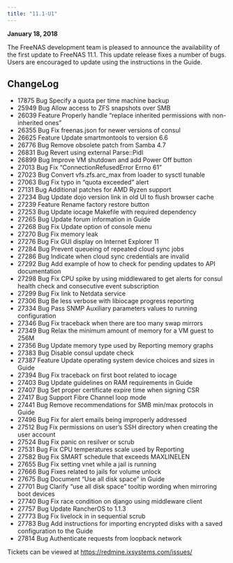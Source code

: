 ```yaml
---
title: "11.1-U1"
---
```


**January 18, 2018**

The FreeNAS development team is pleased to announce the availability of the first update to FreeNAS 11.1. This update release fixes a number of bugs. Users are encouraged to update using the instructions in the Guide.

## ChangeLog

+ 17875	Bug	Specify a quota per time machine backup
+ 25949	Bug	Allow access to ZFS snapshots over SMB
+ 26039	Feature	Properly handle “replace inherited permissions with non-inherited ones”
+ 26355	Bug	Fix freenas.json for newer versions of consul
+ 26625	Feature	Update smartmontools to version 6.6
+ 26776	Bug	Remove obsolete patch from Samba 4.7
+ 26831	Bug	Revert using external Parse::Pidl
+ 26899	Bug	Improve VM shutdown and add Power Off button
+ 27013	Bug	Fix “ConnectionRefusedError Errno 61”
+ 27023	Bug	Convert vfs.zfs.arc_max from loader to sysctl tunable
+ 27063	Bug	Fix typo in “quota exceeded” alert
+ 27131	Bug	Additional patches for AMD Ryzen support
+ 27234	Bug	Update dojo version link in old UI to flush browser cache
+ 27239	Feature	Rename factory restore button
+ 27253	Bug	Update iocage Makefile with required dependency
+ 27265	Bug	Update forum information in Guide
+ 27268	Bug	Fix Update option of console menu
+ 27270	Bug	Fix memory leak
+ 27276	Bug	Fix GUI display on Internet Explorer 11
+ 27284	Bug	Prevent queueing of repeated cloud sync jobs
+ 27286	Bug	Indicate when cloud sync credentials are invalid
+ 27292	Bug	Add example of how to check for pending updates to API documentation
+ 27298	Bug	Fix CPU spike by using middlewared to get alerts for consul health check and consecutive event subscription
+ 27299	Bug	Fix link to Netdata service
+ 27306	Bug	Be less verbose with libiocage progress reporting
+ 27334	Bug	Pass SNMP Auxiliary parameters values to running configuration
+ 27346	Bug	Fix traceback when there are too many swap mirrors
+ 27349	Bug	Relax the minimum amount of memory for a VM guest to 256M
+ 27356	Bug	Update memory type used by Reporting memory graphs
+ 27383	Bug	Disable consul update check
+ 27387	Feature	Update operating system device choices and sizes in Guide
+ 27394	Bug	Fix traceback on first boot related to iocage
+ 27403	Bug	Update guidelines on RAM requirements in Guide
+ 27407	Bug	Set proper certificate expire time when signing CSR
+ 27417	Bug	Support Fibre Channel loop mode
+ 27441	Bug	Remove recommendations for SMB min/max protocols in Guide
+ 27496	Bug	Fix for alert emails being improperly addressed
+ 27512	Bug	Fix permissions on user’s SSH directory when creating the user account
+ 27524	Bug	Fix panic on resilver or scrub
+ 27531	Bug	Fix CPU temperatures scale used by Reporting
+ 27582	Bug	Fix SMART schedule that exceeds MAXLINELEN
+ 27655	Bug	Fix setting vnet while a jail is running
+ 27666	Bug	Fixes related to jails for volume unlock
+ 27675	Bug	Document “Use all disk space” in Guide
+ 27701	Bug	Clarify “use all disk space” tooltip wording when mirroring boot devices
+ 27740	Bug	Fix race condition on django using middleware client
+ 27757	Bug	Update RancherOS to 1.1.3
+ 27773	Bug	Fix livelock in in sequential scrub
+ 27783	Bug	Add instructions for importing encrypted disks with a saved configuration to the Guide
+ 27814	Bug	Authenticate requests from loopback network

Tickets can be viewed at https://redmine.ixsystems.com/issues/